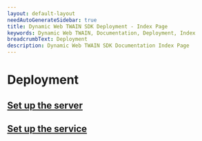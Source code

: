 ```yaml
---
layout: default-layout
needAutoGenerateSidebar: true
title: Dynamic Web TWAIN SDK Deployment - Index Page
keywords: Dynamic Web TWAIN, Documentation, Deployment, Index
breadcrumbText: Deployment
description: Dynamic Web TWAIN SDK Documentation Index Page
---
```


# Deployment

## [Set up the server](/_articles/general-usage/server-deployment.md)

## [Set up the service](/_articles/extended-usage/dynamsoft-service-configuration.md)
<!--
## [Scenarios](/_articles/indepth/deployment/scenarios.md)
-->
